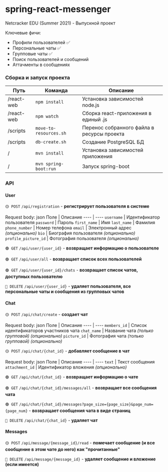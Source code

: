 # spring-react-messenger
Netcracker EDU (Summer 2021) - Выпускной проект

Ключевые фичи:
* Профили пользователей ✅
* Персональные чаты ✅
* Групповые чаты ✅
* Поиск пользователей и сообщений
* Аттачменты в сообщениях

### Сборка и запуск проекта

Путь | Команда | Описание
---- | ---- | ----
/react-web | `npm install` | Установка зависимостей node.js
/react-web | `npm watch` | Сборка react-приложения в единый .js
/scripts | `move-to-resources.sh` | Перенос собранного файла в ресурсы проекта
/scripts | `db-create.sh` | Создание PostgreSQL БД
/ | `mvn install` | Установка зависимостей приложения
/ | `mvn spring-boot:run` | Запуск spring-boot

### API

#### User
`🟡 POST` `/api/registration` - **регистрирует пользователя в системе**

Request body: json
Поле | Описание
---- | ----
`username` | Идентификатор пользователя
`password` | Пароль
`first_name` | Имя
`last_name` | Фамилия
`phone_number` | Номер телефона
`email` | Электронный адрес *(опционально)*
`bio` | Биография пользователя *(опционально)*
`profile_picture_id` | Фотография пользователя *(опционально)*

`🟢 GET` `/api/user/{user_id}` - **возвращает информацию о пользователе**

`🟢 GET` `/api/user/all` - **возвращает список всех пользователей**

`🟢 GET` `/api/user/{user_id}/chats` - **возвращает список чатов, доступных пользователю**

`🔴 DELETE` `/api/user/{user_id}` - **удаляет пользователя, все персональные чаты и сообщения из групповых чатов**

#### Chat

`🟡 POST` `/api/chat/create` - **создает чат**

Request body: json
Поле | Описание
---- | ----
`members_id` | Список идентификаторов участников чата
`chat_name` | Название чата *(только групповой)* *(опционально)*
`picture_id` | Фотография чата *(только групповой)* *(опционально)*

`🟡 POST` `/api/chat/{chat_id}` - **добавляет сообщение в чат**

Request body: json
Поле | Описание
---- | ----
`text` | Текст сообщения
`attachment_id` | Идентификатор вложения *(опционально)*

`🟢 GET` `/api/chat/{chat_id}` - **возвращает информацию о чате**

`🟢 GET` `/api/chat/{chat_id}/messages/all` - **возвращает все сообщения чата**

`🟢 GET` `/api/chat/{chat_id}/messages?page_size={page_size}&page_num={page_num}` - **возвращает сообщения чата в виде страниц**

`🔴 DELETE` `/api/chat/{chat_id}` - **удаляет чат**

#### Messages

`🟡 POST` `/api/message/{message_id}/read` - **помечает сообщение (и все сообщение в этом чате до него) как "прочитанные"**

`🔴 DELETE` `/api/message/{message_id}` - **удаляет сообщение и вложение (если имеется)**
